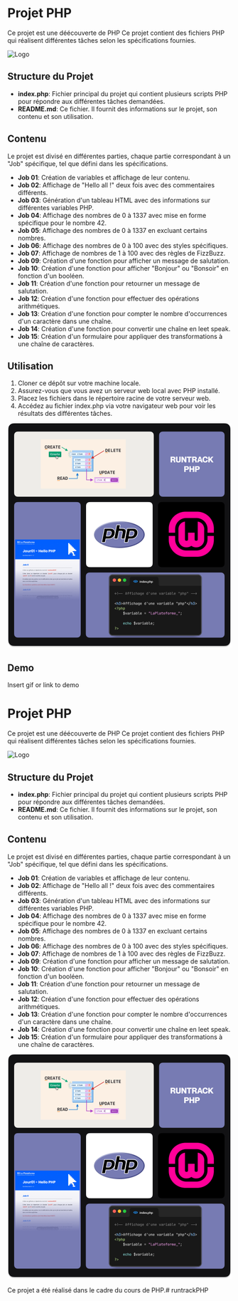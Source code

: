 # Projet PHP

Ce projet est une déécouverte de PHP
Ce projet contient des fichiers PHP qui réalisent différentes tâches selon les spécifications fournies.

![Logo](https://www.php.net/images/logos/php-logo.svg)

## Structure du Projet

- **index.php**: Fichier principal du projet qui contient plusieurs scripts PHP pour répondre aux différentes tâches demandées.
- **README.md**: Ce fichier. Il fournit des informations sur le projet, son contenu et son utilisation.

## Contenu

Le projet est divisé en différentes parties, chaque partie correspondant à un "Job" spécifique, tel que défini dans les spécifications.

- **Job 01**: Création de variables et affichage de leur contenu.
- **Job 02**: Affichage de "Hello all !" deux fois avec des commentaires différents.
- **Job 03**: Génération d'un tableau HTML avec des informations sur différentes variables PHP.
- **Job 04**: Affichage des nombres de 0 à 1337 avec mise en forme spécifique pour le nombre 42.
- **Job 05**: Affichage des nombres de 0 à 1337 en excluant certains nombres.
- **Job 06**: Affichage des nombres de 0 à 100 avec des styles spécifiques.
- **Job 07**: Affichage de nombres de 1 à 100 avec des règles de FizzBuzz.
- **Job 09**: Création d'une fonction pour afficher un message de salutation.
- **Job 10**: Création d'une fonction pour afficher "Bonjour" ou "Bonsoir" en fonction d'un booléen.
- **Job 11**: Création d'une fonction pour retourner un message de salutation.
- **Job 12**: Création d'une fonction pour effectuer des opérations arithmétiques.
- **Job 13**: Création d'une fonction pour compter le nombre d'occurrences d'un caractère dans une chaîne.
- **Job 14**: Création d'une fonction pour convertir une chaîne en leet speak.
- **Job 15**: Création d'un formulaire pour appliquer des transformations à une chaîne de caractères.

## Utilisation

1. Cloner ce dépôt sur votre machine locale.
2. Assurez-vous que vous avez un serveur web local avec PHP installé.
3. Placez les fichiers dans le répertoire racine de votre serveur web.
4. Accédez au fichier index.php via votre navigateur web pour voir les résultats des différentes tâches.


![Logo](./images/php-presentation.png)




## Demo

Insert gif or link to demo

# Projet PHP

Ce projet est une déécouverte de PHP
Ce projet contient des fichiers PHP qui réalisent différentes tâches selon les spécifications fournies.

![Logo](https://www.php.net/images/logos/php-logo.svg)

## Structure du Projet

- **index.php**: Fichier principal du projet qui contient plusieurs scripts PHP pour répondre aux différentes tâches demandées.
- **README.md**: Ce fichier. Il fournit des informations sur le projet, son contenu et son utilisation.

## Contenu

Le projet est divisé en différentes parties, chaque partie correspondant à un "Job" spécifique, tel que défini dans les spécifications.

- **Job 01**: Création de variables et affichage de leur contenu.
- **Job 02**: Affichage de "Hello all !" deux fois avec des commentaires différents.
- **Job 03**: Génération d'un tableau HTML avec des informations sur différentes variables PHP.
- **Job 04**: Affichage des nombres de 0 à 1337 avec mise en forme spécifique pour le nombre 42.
- **Job 05**: Affichage des nombres de 0 à 1337 en excluant certains nombres.
- **Job 06**: Affichage des nombres de 0 à 100 avec des styles spécifiques.
- **Job 07**: Affichage de nombres de 1 à 100 avec des règles de FizzBuzz.
- **Job 09**: Création d'une fonction pour afficher un message de salutation.
- **Job 10**: Création d'une fonction pour afficher "Bonjour" ou "Bonsoir" en fonction d'un booléen.
- **Job 11**: Création d'une fonction pour retourner un message de salutation.
- **Job 12**: Création d'une fonction pour effectuer des opérations arithmétiques.
- **Job 13**: Création d'une fonction pour compter le nombre d'occurrences d'un caractère dans une chaîne.
- **Job 14**: Création d'une fonction pour convertir une chaîne en leet speak.
- **Job 15**: Création d'un formulaire pour appliquer des transformations à une chaîne de caractères.


![Logo](./images/php-presentation.png)


Ce projet a été réalisé dans le cadre du cours de PHP.#   r u n t r a c k P H P 
 
 
